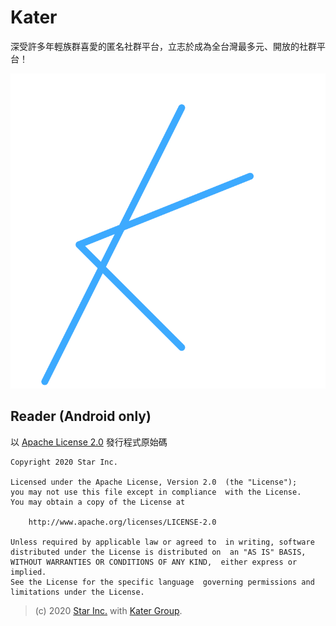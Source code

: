 # Kater

深受許多年輕族群喜愛的匿名社群平台，立志於成為全台灣最多元、開放的社群平台！

![logo](simple-logo.svg)

## Reader (Android only)

以 [Apache License 2.0](LICENSE) 發行程式原始碼

    Copyright 2020 Star Inc.

    Licensed under the Apache License, Version 2.0  (the "License");
    you may not use this file except in compliance  with the License.
    You may obtain a copy of the License at

        http://www.apache.org/licenses/LICENSE-2.0

    Unless required by applicable law or agreed to  in writing, software
    distributed under the License is distributed on  an "AS IS" BASIS,
    WITHOUT WARRANTIES OR CONDITIONS OF ANY KIND,  either express or implied.
    See the License for the specific language  governing permissions and
    limitations under the License.

> (c) 2020 [Star Inc.](https://starinc.xyz) with [Kater Group](https://kater.me).
